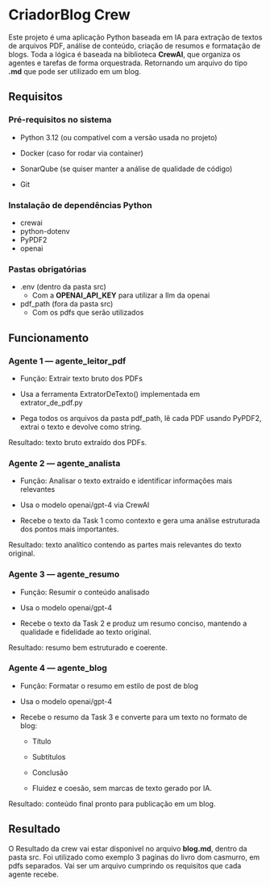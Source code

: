 # CriadorBlog Crew

Este projeto é uma aplicação Python baseada em IA para extração de textos de arquivos PDF, análise de conteúdo, criação de resumos e formatação de blogs. Toda a lógica é baseada na biblioteca **CrewAI**, que organiza os agentes e tarefas de forma orquestrada. Retornando um arquivo do tipo **.md** que pode ser utilizado em um blog.

## Requisitos

### Pré-requisitos no sistema

- Python 3.12 (ou compatível com a versão usada no projeto)

- Docker (caso for rodar via container)

- SonarQube (se quiser manter a análise de qualidade de código)

- Git

### Instalação de dependências Python

- crewai
- python-dotenv
- PyPDF2
- openai

### Pastas obrigatórias

- .env (dentro da pasta src)
    - Com a **OPENAI_API_KEY** para utilizar a llm da openai
- pdf_path (fora da pasta src)
    - Com os pdfs que serão utilizados


## Funcionamento

### Agente 1 — agente_leitor_pdf

- Função: Extrair texto bruto dos PDFs

- Usa a ferramenta ExtratorDeTexto() implementada em extrator_de_pdf.py

- Pega todos os arquivos da pasta pdf_path, lê cada PDF usando PyPDF2, extrai o texto e devolve como string.

Resultado: texto bruto extraído dos PDFs.


### Agente 2 — agente_analista
- Função: Analisar o texto extraído e identificar informações mais relevantes

- Usa o modelo openai/gpt-4 via CrewAI

- Recebe o texto da Task 1 como contexto e gera uma análise estruturada dos pontos mais importantes.

Resultado: texto analítico contendo as partes mais relevantes do texto original.


### Agente 3 — agente_resumo
- Função: Resumir o conteúdo analisado

- Usa o modelo openai/gpt-4

- Recebe o texto da Task 2 e produz um resumo conciso, mantendo a qualidade e fidelidade ao texto original.

Resultado: resumo bem estruturado e coerente.

### Agente 4 — agente_blog
- Função: Formatar o resumo em estilo de post de blog

- Usa o modelo openai/gpt-4

- Recebe o resumo da Task 3 e converte para um texto no formato de blog:

    - Título

    - Subtítulos

    - Conclusão

    - Fluidez e coesão, sem marcas de texto gerado por IA.

Resultado: conteúdo final pronto para publicação em um blog.


## Resultado

O Resultado da crew vai estar disponivel no arquivo **blog.md**, dentro da pasta src. Foi utilizado como exemplo 3 paginas do livro dom casmurro, em pdfs separados. Vai ser um arquivo cumprindo os requisitos que cada agente recebe.








